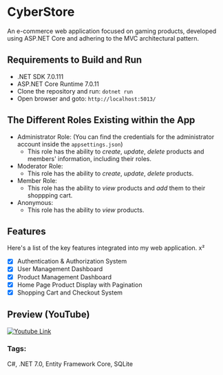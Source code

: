 # CyberStore
An e-commerce web application focused on gaming products, developed using ASP.NET Core and adhering to the MVC architectural pattern.

## Requirements to Build and Run
- .NET SDK 7.0.111
- ASP.NET Core Runtime 7.0.11
- Clone the repository and run: `dotnet run`
- Open browser and goto: `http://localhost:5013/`

## The Different Roles Existing within the App
- Administrator Role:
	(You can find the credentials for the administrator account inside the `appsettings.json`)
	- This role has the ability to *create*, *update*, *delete* products and members' information, including their roles.
- Moderator Role:
	- This role has the ability to *create*, *update*, *delete* products.
- Member Role:
	- This role has the ability to *view* products and *add* them to their shoppping cart.
- Anonymous:
	- This role has the ability to *view* products.

## Features
Here's a  list of the key features integrated into my web application.
x²
- [x] Authentication & Authorization System
- [x] User Management Dashboard
- [x] Product Management Dashboard
- [x] Home Page Product Display with Pagination
- [x] Shopping Cart and Checkout System

## Preview (YouTube)
[![Youtube Link](https://youtu.be/zDk_fEP9v9s?si=bUpubq3EZqUbi58y)](https://youtu.be/zDk_fEP9v9s?si=bUpubq3EZqUbi58y)



### Tags:
C#, .NET 7.0, Entity Framework Core, SQLite
